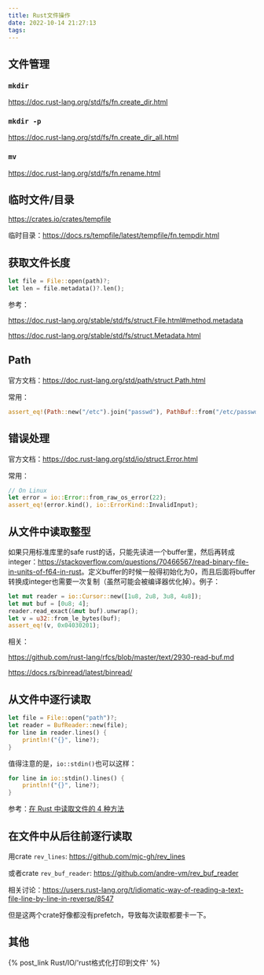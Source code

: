 ```yaml
---
title: Rust文件操作
date: 2022-10-14 21:27:13
tags:
---
```


## 文件管理

### `mkdir`

<https://doc.rust-lang.org/std/fs/fn.create_dir.html>

### `mkdir -p`

<https://doc.rust-lang.org/std/fs/fn.create_dir_all.html>

### `mv`

<https://doc.rust-lang.org/std/fs/fn.rename.html>

## 临时文件/目录

<https://crates.io/crates/tempfile>

临时目录：<https://docs.rs/tempfile/latest/tempfile/fn.tempdir.html>

## 获取文件长度

```rs
let file = File::open(path)?;
let len = file.metadata()?.len();
```

参考：

<https://doc.rust-lang.org/stable/std/fs/struct.File.html#method.metadata>

<https://doc.rust-lang.org/stable/std/fs/struct.Metadata.html>

## Path

官方文档：<https://doc.rust-lang.org/std/path/struct.Path.html>

常用：

```rs
assert_eq!(Path::new("/etc").join("passwd"), PathBuf::from("/etc/passwd"));
```

## 错误处理

官方文档：<https://doc.rust-lang.org/std/io/struct.Error.html>

常用：

```rs
// On Linux
let error = io::Error::from_raw_os_error(22);
assert_eq!(error.kind(), io::ErrorKind::InvalidInput);
```

## 从文件中读取整型

如果只用标准库里的safe rust的话，只能先读进一个buffer里，然后再转成integer：<https://stackoverflow.com/questions/70466567/read-binary-file-in-units-of-f64-in-rust>。定义buffer的时候一般得初始化为0，而且后面将buffer转换成integer也需要一次复制（虽然可能会被编译器优化掉）。例子：

```rs
let mut reader = io::Cursor::new([1u8, 2u8, 3u8, 4u8]);
let mut buf = [0u8; 4]; 
reader.read_exact(&mut buf).unwrap();
let v = u32::from_le_bytes(buf);
assert_eq!(v, 0x04030201);
```

相关：

<https://github.com/rust-lang/rfcs/blob/master/text/2930-read-buf.md>

<https://docs.rs/binread/latest/binread/>

## 从文件中逐行读取

```rs
let file = File::open("path")?;
let reader = BufReader::new(file);
for line in reader.lines() {
    println!("{}", line?);
}
```

值得注意的是，`io::stdin()`也可以这样：

```rs
for line in io::stdin().lines() {
    println!("{}", line?);
}
```

参考：[在 Rust 中读取文件的 4 种方法](https://blog.csdn.net/qq_29607687/article/details/125438652)

## 在文件中从后往前逐行读取

用crate `rev_lines`: <https://github.com/mjc-gh/rev_lines>

或者crate `rev_buf_reader`: <https://github.com/andre-vm/rev_buf_reader>

相关讨论：<https://users.rust-lang.org/t/idiomatic-way-of-reading-a-text-file-line-by-line-in-reverse/8547>

但是这两个crate好像都没有prefetch，导致每次读取都要卡一下。

## 其他

{% post_link Rust/IO/'rust格式化打印到文件' %}
